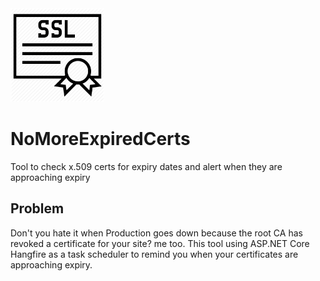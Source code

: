 <img src="cert.png" height="150px" />

# NoMoreExpiredCerts
Tool to check x.509 certs for expiry dates and alert when they are approaching expiry


## Problem

Don't you hate it when Production goes down because the root CA has revoked a certificate for your site? me too. This tool using ASP.NET Core Hangfire as a task scheduler to remind you when your certificates are approaching expiry.
